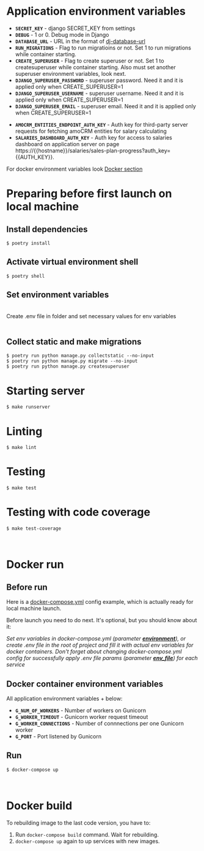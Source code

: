 # Application environment variables

- **`SECRET_KEY`** - django SECRET_KEY from settings
- **`DEBUG`** - 1 or 0. Debug mode in Django
- **`DATABASE_URL`** - URL in the format of [dj-database-url](https://github.com/jazzband/dj-database-url/#url-schema)
- **`RUN_MIGRATIONS`** - Flag to run migratioins or not. Set 1 to run migrations while container starting.
- **`CREATE_SUPERUSER`** - Flag to create superuser or not. Set 1 to createsuperuser while container starting. Also must set another superuser environment variables, look next.
- **`DJANGO_SUPERUSER_PASSWORD`** - superuser password. Need it and it is applied only when CREATE_SUPERUSER=1
- **`DJANGO_SUPERUSER_USERNAME`** - superuser username.  Need it and it is applied only when CREATE_SUPERUSER=1
- **`DJANGO_SUPERUSER_EMAIL`** - superuser email. Need it and it is applied only when CREATE_SUPERUSER=1
<!-- - **`PROMETHEUS_MULTIPROC_DIR`** - Path for prometheus databases, where prometheus metrics are stored. Needs for multiple workers. Details [here](https://github.com/prometheus/client_python/blob/master/README.md#multiprocess-mode-eg-gunicorn). Default value in docker image is /app/src/prometheus_metrics. -->
- **`AMOCRM_ENTITIES_ENDPOINT_AUTH_KEY`** - Auth key for third-party server requests for fetching amoCRM entities for salary calculating
- **`SALARIES_DASHBOARD_AUTH_KEY`** - Auth key for access to salaries dashboard on application server on page https://{{hostname}}/salaries/sales-plan-progress?auth_key={{AUTH_KEY}}.

For docker environment variables look [Docker section](#Docker-container-environment-variables)

# Preparing before first launch on local machine

## Install dependencies

```
$ poetry install
```

## Activate virtual environment shell

```
$ poetry shell
```

## Set environment variables

<br>
Create .env file in folder and set necessary values for env variables
<br><br>

## Collect static and make migrations

```
$ poetry run python manage.py collectstatic --no-input
$ poetry run python manage.py migrate --no-input
$ poetry run python manage.py createsuperuser
``` 

# Starting server

```
$ make runserver
```

# Linting

```
$ make lint
```

# Testing

```
$ make test
```

# Testing with code coverage

```
$ make test-coverage
```

<br>

# Docker run

## Before run

Here is a [docker-compose.yml](docker-compose.yml) config example, which is actually ready for local machine launch. 

Before launch you need to do next. It's optional, but you should know about it:

*Set env variables in docker-compose.yml (parameter [**environment**](https://docs.docker.com/compose/compose-file/compose-file-v3/#environment)), or create .env file in the root of project and fill it with actual env variables for docker containers. Don't forget about changing docker-compose.yml config for successfully apply .env file params (parameter [**env_file**](https://docs.docker.com/compose/compose-file/compose-file-v3/#env_file)) for each service*


## Docker container environment variables

All application environment variables + below:

- **`G_NUM_OF_WORKERS`** - Number of workers on Gunicorn
- **`G_WORKER_TIMEOUT`** - Gunicorn worker request timeout
- **`G_WORKER_CONNECTIONS`** - Number of connnections per one Gunicorn worker
- **`G_PORT`** - Port listened by Gunicorn

## Run
```
$ docker-compose up
```

<br>

# Docker build

To rebuilding image to the last code version, you have to:

1. Run `docker-compose build` command. Wait for rebuilding.
1. `docker-compose up` again to up services with new images.